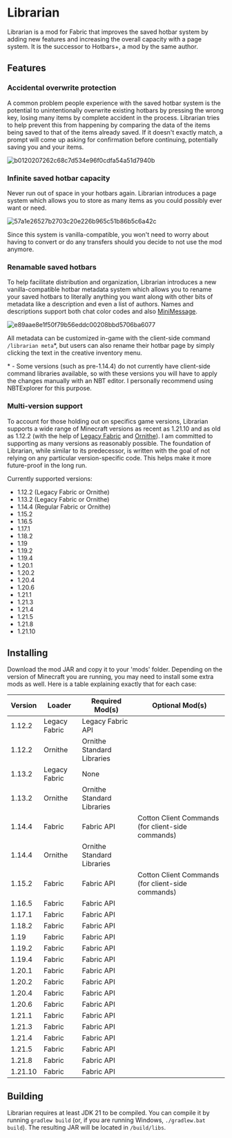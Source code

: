 # Librarian
Librarian is a mod for Fabric that improves the saved hotbar system by adding new features and increasing the overall
capacity with a page system. It is the successor to Hotbars+, a mod by the same author.

## Features

### Accidental overwrite protection
A common problem people experience with the saved hotbar system is the potential to unintentionally overwrite existing
hotbars by pressing the wrong key, losing many items by complete accident in the process. Librarian tries to help 
prevent this from happening by comparing the data of the items being saved to that of the items already saved. If it
doesn't exactly match, a prompt will come up asking for confirmation before continuing, potentially saving you and your
items.

![b0120207262c68c7d534e96f0cdfa54a51d7940b](https://github.com/user-attachments/assets/88248d39-27a7-47c1-bae5-e29e09e50dcc)


### Infinite saved hotbar capacity
Never run out of space in your hotbars again. Librarian introduces a page system which allows you to store as many items
as you could possibly ever want or need.

![57a1e26527b2703c20e226b965c51b86b5c6a42c](https://github.com/user-attachments/assets/f237cdfd-8c6c-4df1-83da-cf3121227b11)

Since this system is vanilla-compatible, you won't need to worry about having to convert or do any transfers should you
decide to not use the mod anymore.

### Renamable saved hotbars
To help facilitate distribution and organization, Librarian introduces a new vanilla-compatible hotbar metadata system
which allows you to rename your saved hotbars to literally anything you want along with other bits of metadata like a
description and even a list of authors. Names and descriptions support both chat color codes and also
[MiniMessage](https://docs.advntr.dev/minimessage/format.html).

![e89aae8e1f50f79b56eddc00208bbd5706ba6077](https://github.com/user-attachments/assets/c83ddae8-26ad-4f1f-919d-6e426cbd641e)

All metadata can be customized in-game with the client-side command `/librarian meta`*, but users can also rename their
hotbar page by simply clicking the text in the creative inventory menu.

\* - Some versions (such as pre-1.14.4) do not currently have client-side command libraries available, so with these
versions you will have to apply the changes manually with an NBT editor. I personally recommend using NBTExplorer for
this purpose.

### Multi-version support
To account for those holding out on specifics game versions, Librarian supports a wide range of Minecraft versions as
recent as 1.21.10 and as old as 1.12.2 (with the help of [Legacy Fabric](https://legacyfabric.net/) and
[Ornithe](https://ornithemc.net/)). I am committed to supporting as many versions as reasonably possible. The foundation
of Librarian, while similar to its predecessor, is written with the goal of not relying on any particular
version-specific code. This helps make it more future-proof in the long run.

Currently supported versions:
* 1.12.2 (Legacy Fabric or Ornithe)
* 1.13.2 (Legacy Fabric or Ornithe)
* 1.14.4 (Regular Fabric or Ornithe)
* 1.15.2
* 1.16.5
* 1.17.1
* 1.18.2
* 1.19
* 1.19.2
* 1.19.4
* 1.20.1
* 1.20.2
* 1.20.4
* 1.20.6
* 1.21.1
* 1.21.3
* 1.21.4
* 1.21.5
* 1.21.8
* 1.21.10

## Installing
Download the mod JAR and copy it to your 'mods' folder. Depending on the version of Minecraft you are running, you may
need to install some extra mods as well. Here is a table explaining exactly that for each case:

| Version | Loader        | Required Mod(s)            | Optional Mod(s)                                   |
|---------|---------------|----------------------------|---------------------------------------------------|
| 1.12.2  | Legacy Fabric | Legacy Fabric API          |
| 1.12.2  | Ornithe       | Ornithe Standard Libraries |
| 1.13.2  | Legacy Fabric | None                       |
| 1.13.2  | Ornithe       | Ornithe Standard Libraries |
| 1.14.4  | Fabric        | Fabric API                 | Cotton Client Commands (for client-side commands) |
| 1.14.4  | Ornithe       | Ornithe Standard Libraries |
| 1.15.2  | Fabric        | Fabric API                 | Cotton Client Commands (for client-side commands) |
| 1.16.5  | Fabric        | Fabric API                 |
| 1.17.1  | Fabric        | Fabric API                 |
| 1.18.2  | Fabric        | Fabric API                 |
| 1.19    | Fabric        | Fabric API                 |
| 1.19.2  | Fabric        | Fabric API                 |
| 1.19.4  | Fabric        | Fabric API                 |
| 1.20.1  | Fabric        | Fabric API                 |
| 1.20.2  | Fabric        | Fabric API                 |
| 1.20.4  | Fabric        | Fabric API                 |
| 1.20.6  | Fabric        | Fabric API                 |
| 1.21.1  | Fabric        | Fabric API                 |
| 1.21.3  | Fabric        | Fabric API                 |
| 1.21.4  | Fabric        | Fabric API                 |
| 1.21.5  | Fabric        | Fabric API                 |
| 1.21.8  | Fabric        | Fabric API                 |
| 1.21.10 | Fabric        | Fabric API                 |

## Building
Librarian requires at least JDK 21 to be compiled. You can compile it by running `gradlew build` (or, if you are running
Windows, `./gradlew.bat build`). The resulting JAR will be located in `/build/libs`.
